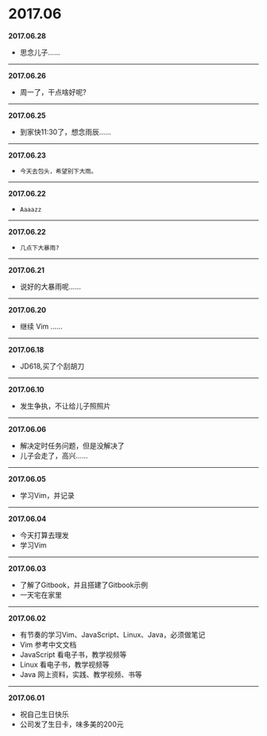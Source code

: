 # 2017.06

**2017.06.28**
*   思念儿子......
---

**2017.06.26**
*   周一了，干点啥好呢?
---

**2017.06.25**
*   到家快11:30了，想念雨辰......
---

**2017.06.23**
*     今天去包头，希望别下大雨。
---

**2017.06.22**
*     Aaaazz
---

**2017.06.22**
*     几点下大暴雨?
---

**2017.06.21**
*    说好的大暴雨呢......
---

**2017.06.20**
*    继续 Vim ......
---

**2017.06.18**
*    JD618,买了个刮胡刀
---

**2017.06.10**
*    发生争执，不让给儿子照照片
---

**2017.06.06**
*    解决定时任务问题，但是没解决了
*    儿子会走了，高兴......
---

**2017.06.05**
*    学习Vim，并记录
---

**2017.06.04**
*    今天打算去理发
*    学习Vim
---

**2017.06.03**
*    了解了Gitbook，并且搭建了Gitbook示例
*    一天宅在家里
---

**2017.06.02**
*    有节奏的学习Vim、JavaScript、Linux、Java，必须做笔记
*    Vim 参考中文文档
*    JavaScript 看电子书，教学视频等
*    Linux 看电子书，教学视频等
*    Java 网上资料，实践、教学视频、书等
---

**2017.06.01**
*    祝自己生日快乐
*    公司发了生日卡，味多美的200元


